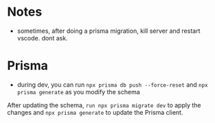 # Notes

- sometimes, after doing a prisma migration, kill server and restart vscode. dont ask.

# Prisma

- during dev, you can run ```npx prisma db push --force-reset``` and ```npx prisma generate``` as you modify the schema

After updating the schema, ```run npx prisma migrate dev``` to apply the changes and ```npx prisma generate``` to update the Prisma client.


